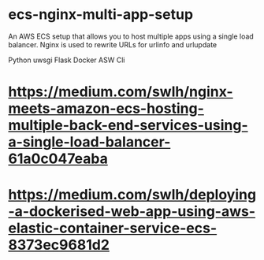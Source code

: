 # ecs-nginx-multi-app-setup
An AWS ECS setup that allows you to host multiple apps using a single load balancer. Nginx is used to rewrite URLs for urlinfo and urlupdate

Python
uwsgi
Flask
Docker
ASW Cli

# https://medium.com/swlh/nginx-meets-amazon-ecs-hosting-multiple-back-end-services-using-a-single-load-balancer-61a0c047eaba

# https://medium.com/swlh/deploying-a-dockerised-web-app-using-aws-elastic-container-service-ecs-8373ec9681d2

